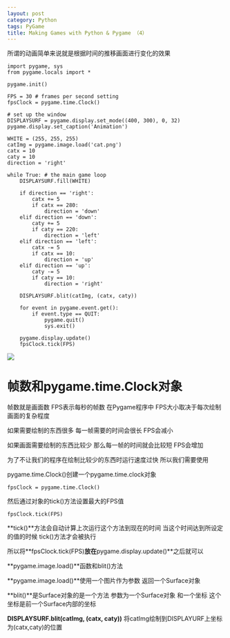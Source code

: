 ```yaml
---
layout: post
category: Python
tags: PyGame
title: Making Games with Python & Pygame （4）
---
```

所谓的动画简单来说就是根据时间的推移画面进行变化的效果

	import pygame, sys
	from pygame.locals import *
	
	pygame.init()
	
	FPS = 30 # frames per second setting
	fpsClock = pygame.time.Clock()
	
	# set up the window
	DISPLAYSURF = pygame.display.set_mode((400, 300), 0, 32)
	pygame.display.set_caption('Animation')
	
	WHITE = (255, 255, 255)
	catImg = pygame.image.load('cat.png')
	catx = 10
	caty = 10
	direction = 'right'
	
	while True: # the main game loop
	    DISPLAYSURF.fill(WHITE)
	
	    if direction == 'right':
	        catx += 5
	        if catx == 280:
	            direction = 'down'
	    elif direction == 'down':
	        caty += 5
	        if caty == 220:
	            direction = 'left'
	    elif direction == 'left':
	        catx -= 5
	        if catx == 10:
	            direction = 'up'
	    elif direction == 'up':
	        caty -= 5
	        if caty == 10:
	            direction = 'right'
	
	    DISPLAYSURF.blit(catImg, (catx, caty))
	
	    for event in pygame.event.get():
	        if event.type == QUIT:
	            pygame.quit()
	            sys.exit()
	
	    pygame.display.update()
	    fpsClock.tick(FPS)

![](http://bcs.duapp.com/blog-pyiner/RQBCUWYBHKQ0%40K5.jpg?sign=MBO:528b10b38a1b368b5a572d8d459f541b:Jny9tm64s2RcFRdvnCLKy3jWVwU%3D)
# 帧数和pygame.time.Clock对象 #

帧数就是画面数 FPS表示每秒的帧数 在Pygame程序中 FPS大小取决于每次绘制画面的复杂程度 

如果需要绘制的东西很多 每一帧需要的时间会很长 FPS会减小

如果画面需要绘制的东西比较少 那么每一帧的时间就会比较短 FPS会增加

为了不让我们的程序在绘制比较少的东西时运行速度过快 所以我们需要使用

pygame.time.Clock()创建一个pygame.time.clock对象

	fpsClock = pygame.time.Clock()

然后通过对象的tick()方法设置最大的FPS值

	fpsClock.tick(FPS)
**tick()**方法会自动计算上次运行这个方法到现在的时间 当这个时间达到所设定的值的时候 tick()方法才会被执行

所以将**fpsClock.tick(FPS)**放在**pygame.display.update()**之后就可以

**pygame.image.load()**函数和blit()方法

**pygame.image.load()**使用一个图片作为参数 返回一个Surface对象

**blit()**是Surface对象的是一个方法 参数为一个Surface对象 和一个坐标 这个坐标是前一个Surface内部的坐标

**DISPLAYSURF.blit(catImg, (catx, caty))** 将catImg绘制到DISPLAYURF上坐标为(catx,caty)的位置
